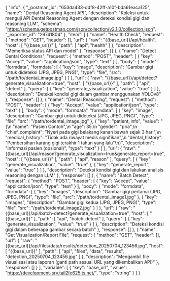 {
	"info": {
		"_postman_id": "653da433-ddf8-42ff-a10f-bda61eaca125",
		"name": "Dental Reasoning Agent API",
		"description": "Koleksi untuk menguji API Dental Reasoning Agent dengan deteksi kondisi gigi dan reasoning LLM",
		"schema": "https://schema.getpostman.com/json/collection/v2.1.0/collection.json",
		"_exporter_id": "29741804"
	},
	"item": [
		{
			"name": "Health Check",
			"request": {
				"method": "GET",
				"header": [],
				"url": {
					"raw": "{{base_url}}/api/health",
					"host": [
						"{{base_url}}"
					],
					"path": [
						"api",
						"health"
					]
				},
				"description": "Memeriksa status API dan model"
			},
			"response": []
		},
		{
			"name": "Detect Dental Conditions",
			"request": {
				"method": "POST",
				"header": [
					{
						"key": "Accept",
						"value": "application/json",
						"type": "text"
					}
				],
				"body": {
					"mode": "formdata",
					"formdata": [
						{
							"key": "image",
							"description": "Gambar gigi untuk dideteksi (JPG, JPEG, PNG)",
							"type": "file",
							"src": "/path/to/dental_image.jpg"
						}
					]
				},
				"url": {
					"raw": "{{base_url}}/api/detect?generate_visualization=true",
					"host": [
						"{{base_url}}"
					],
					"path": [
						"api",
						"detect"
					],
					"query": [
						{
							"key": "generate_visualization",
							"value": "true"
						}
					]
				},
				"description": "Deteksi kondisi gigi dalam gambar menggunakan YOLOv8"
			},
			"response": []
		},
		{
			"name": "Dental Reasoning",
			"request": {
				"method": "POST",
				"header": [
					{
						"key": "Accept",
						"value": "application/json",
						"type": "text"
					}
				],
				"body": {
					"mode": "formdata",
					"formdata": [
						{
							"key": "image",
							"description": "Gambar gigi untuk dideteksi (JPG, JPEG, PNG)",
							"type": "file",
							"src": "/path/to/dental_image.jpg"
						},
						{
							"key": "patient_info",
							"value": "{\n  \"name\": \"Pasien Contoh\",\n  \"age\": 35,\n  \"gender\": \"pria\",\n  \"chief_complaint\": \"Nyeri pada gigi belakang kanan bawah sejak 3 hari\",\n  \"medical_history\": \"Tidak ada riwayat medis signifikan\",\n  \"dental_history\": \"Pembersihan karang gigi terakhir 1 tahun yang lalu\"\n}",
							"description": "Informasi pasien (opsional)",
							"type": "text"
						}
					]
				},
				"url": {
					"raw": "{{base_url}}/api/reason?generate_visualization=true&generate_report=true",
					"host": [
						"{{base_url}}"
					],
					"path": [
						"api",
						"reason"
					],
					"query": [
						{
							"key": "generate_visualization",
							"value": "true"
						},
						{
							"key": "generate_report",
							"value": "true"
						}
					]
				},
				"description": "Deteksi kondisi gigi dan lakukan analisis reasoning dengan LLM"
			},
			"response": []
		},
		{
			"name": "Batch Detect",
			"request": {
				"method": "POST",
				"header": [
					{
						"key": "Accept",
						"value": "application/json",
						"type": "text"
					}
				],
				"body": {
					"mode": "formdata",
					"formdata": [
						{
							"key": "images",
							"description": "Gambar gigi pertama (JPG, JPEG, PNG)",
							"type": "file",
							"src": "/path/to/dental_image1.jpg"
						},
						{
							"key": "images",
							"description": "Gambar gigi kedua (JPG, JPEG, PNG)",
							"type": "file",
							"src": "/path/to/dental_image2.jpg"
						}
					]
				},
				"url": {
					"raw": "{{base_url}}/api/batch-detect?generate_visualization=true",
					"host": [
						"{{base_url}}"
					],
					"path": [
						"api",
						"batch-detect"
					],
					"query": [
						{
							"key": "generate_visualization",
							"value": "true"
						}
					]
				},
				"description": "Deteksi kondisi gigi dalam beberapa gambar secara batch"
			},
			"response": []
		},
		{
			"name": "Get Visualization/Report File",
			"request": {
				"method": "GET",
				"header": [],
				"url": {
					"raw": "{{base_url}}/api/files/data/results/detection_20250704_123456.jpg",
					"host": [
						"{{base_url}}"
					],
					"path": [
						"api",
						"files",
						"data",
						"results",
						"detection_20250704_123456.jpg"
					]
				},
				"description": "Mengambil file visualisasi atau laporan (ganti path sesuai URL yang dikembalikan API)"
			},
			"response": []
		}
	],
	"variable": [
		{
			"key": "base_url",
			"value": "https://development-srv.tail2fe625.ts.net/",
			"type": "string"
		}
	]
}